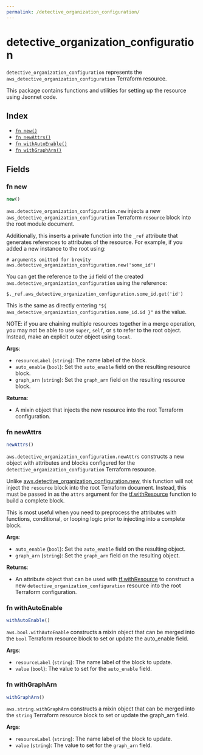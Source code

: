 ```yaml
---
permalink: /detective_organization_configuration/
---
```


# detective_organization_configuration

`detective_organization_configuration` represents the `aws_detective_organization_configuration` Terraform resource.



This package contains functions and utilities for setting up the resource using Jsonnet code.


## Index

* [`fn new()`](#fn-new)
* [`fn newAttrs()`](#fn-newattrs)
* [`fn withAutoEnable()`](#fn-withautoenable)
* [`fn withGraphArn()`](#fn-withgrapharn)

## Fields

### fn new

```ts
new()
```


`aws.detective_organization_configuration.new` injects a new `aws_detective_organization_configuration` Terraform `resource`
block into the root module document.

Additionally, this inserts a private function into the `_ref` attribute that generates references to attributes of the
resource. For example, if you added a new instance to the root using:

    # arguments omitted for brevity
    aws.detective_organization_configuration.new('some_id')

You can get the reference to the `id` field of the created `aws.detective_organization_configuration` using the reference:

    $._ref.aws_detective_organization_configuration.some_id.get('id')

This is the same as directly entering `"${ aws_detective_organization_configuration.some_id.id }"` as the value.

NOTE: if you are chaining multiple resources together in a merge operation, you may not be able to use `super`, `self`,
or `$` to refer to the root object. Instead, make an explicit outer object using `local`.

**Args**:
  - `resourceLabel` (`string`): The name label of the block.
  - `auto_enable` (`bool`): Set the `auto_enable` field on the resulting resource block.
  - `graph_arn` (`string`): Set the `graph_arn` field on the resulting resource block.

**Returns**:
- A mixin object that injects the new resource into the root Terraform configuration.


### fn newAttrs

```ts
newAttrs()
```


`aws.detective_organization_configuration.newAttrs` constructs a new object with attributes and blocks configured for the `detective_organization_configuration`
Terraform resource.

Unlike [aws.detective_organization_configuration.new](#fn-new), this function will not inject the `resource`
block into the root Terraform document. Instead, this must be passed in as the `attrs` argument for the
[tf.withResource](https://github.com/tf-libsonnet/core/tree/main/docs#fn-withresource) function to build a complete block.

This is most useful when you need to preprocess the attributes with functions, conditional, or looping logic prior to
injecting into a complete block.

**Args**:
  - `auto_enable` (`bool`): Set the `auto_enable` field on the resulting object.
  - `graph_arn` (`string`): Set the `graph_arn` field on the resulting object.

**Returns**:
  - An attribute object that can be used with [tf.withResource](https://github.com/tf-libsonnet/core/tree/main/docs#fn-withresource) to construct a new `detective_organization_configuration` resource into the root Terraform configuration.


### fn withAutoEnable

```ts
withAutoEnable()
```

`aws.bool.withAutoEnable` constructs a mixin object that can be merged into the `bool`
Terraform resource block to set or update the auto_enable field.



**Args**:
  - `resourceLabel` (`string`): The name label of the block to update.
  - `value` (`bool`): The value to set for the `auto_enable` field.


### fn withGraphArn

```ts
withGraphArn()
```

`aws.string.withGraphArn` constructs a mixin object that can be merged into the `string`
Terraform resource block to set or update the graph_arn field.



**Args**:
  - `resourceLabel` (`string`): The name label of the block to update.
  - `value` (`string`): The value to set for the `graph_arn` field.
